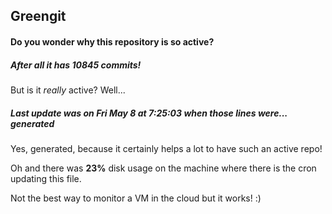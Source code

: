 ## Greengit

#### Do you wonder why this repository is so active?

##### After all it has 10845 commits!

But is it *really* active? Well...

##### Last update was on Fri May 8 at 7:25:03 when those lines were... generated

Yes, generated, because it certainly helps a lot to have such an active repo!

Oh and there was **23%** disk usage on the machine
where there is the cron updating this file.

Not the best way to monitor a VM in the cloud but it works! :)
